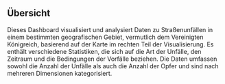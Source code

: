 ## Übersicht
Dieses Dashboard visualisiert und analysiert Daten zu Straßenunfällen in einem bestimmten geografischen Gebiet, vermutlich dem Vereinigten Königreich, basierend auf der Karte im rechten Teil der Visualisierung. Es enthält verschiedene Statistiken, die sich auf die Art der Unfälle, den Zeitraum und die Bedingungen der Vorfälle beziehen. Die Daten umfassen sowohl die Anzahl der Unfälle als auch die Anzahl der Opfer und sind nach mehreren Dimensionen kategorisiert.
